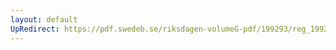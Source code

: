 ```yaml
---
layout: default
UpRedirect: https://pdf.swedeb.se/riksdagen-volumeG-pdf/199293/reg_199293/reg_199293_0594.pdf
---
```

